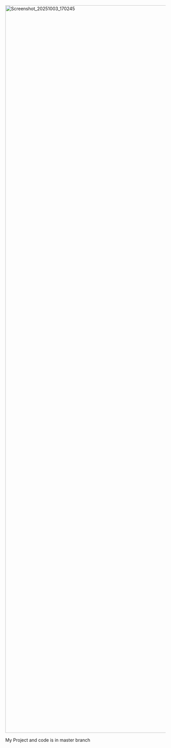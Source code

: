 <img width="1080" height="2280" alt="Screenshot_20251003_170245" src="https://github.com/user-attachments/assets/446ffc45-a4d7-4a85-a443-6d0904cd65bf" />

My Project and code is in master branch 
